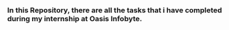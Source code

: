 ### In this Repository, there are all the tasks that i have completed during my internship at Oasis Infobyte.
